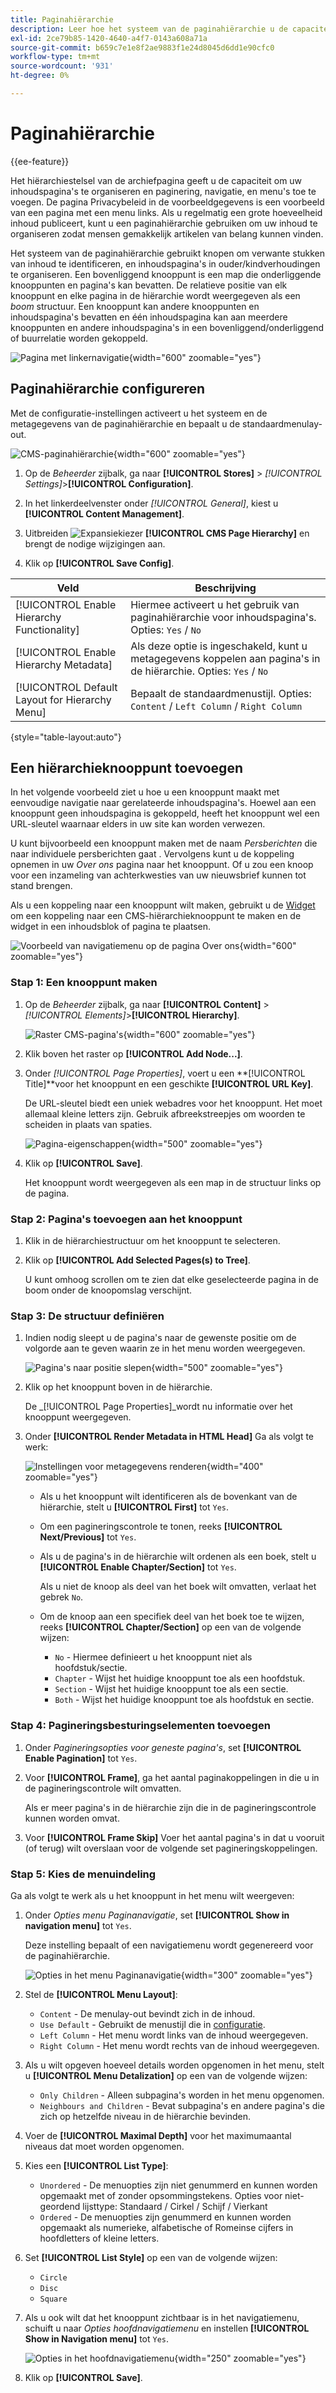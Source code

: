 ```yaml
---
title: Paginahiërarchie
description: Leer hoe het systeem van de paginahiërarchie u de capaciteit geeft om uw inhoudspagina's te organiseren en paginering, navigatie, en menu's toe te voegen.
exl-id: 2ce79b85-1420-4640-a4f7-0143a608a71a
source-git-commit: b659c7e1e8f2ae9883f1e24d8045d6dd1e90cfc0
workflow-type: tm+mt
source-wordcount: '931'
ht-degree: 0%

---
```


# Paginahiërarchie

{{ee-feature}}

Het hiërarchiestelsel van de archiefpagina geeft u de capaciteit om uw inhoudspagina&#39;s te organiseren en paginering, navigatie, en menu&#39;s toe te voegen. De pagina Privacybeleid in de voorbeeldgegevens is een voorbeeld van een pagina met een menu links. Als u regelmatig een grote hoeveelheid inhoud publiceert, kunt u een paginahiërarchie gebruiken om uw inhoud te organiseren zodat mensen gemakkelijk artikelen van belang kunnen vinden.

Het systeem van de paginahiërarchie gebruikt knopen om verwante stukken van inhoud te identificeren, en inhoudspagina&#39;s in ouder/kindverhoudingen te organiseren. Een bovenliggend knooppunt is een map die onderliggende knooppunten en pagina&#39;s kan bevatten. De relatieve positie van elk knooppunt en elke pagina in de hiërarchie wordt weergegeven als een _boom_ structuur. Een knooppunt kan andere knooppunten en inhoudspagina&#39;s bevatten en één inhoudspagina kan aan meerdere knooppunten en andere inhoudspagina&#39;s in een bovenliggend/onderliggend of buurrelatie worden gekoppeld.

![Pagina met linkernavigatie](./assets/storefront-privacy-policy.png){width="600" zoomable="yes"}

## Paginahiërarchie configureren

Met de configuratie-instellingen activeert u het systeem en de metagegevens van de paginahiërarchie en bepaalt u de standaardmenulay-out.

![CMS-paginahiërarchie](./assets/content-management-cms-page-hierarchy.png){width="600" zoomable="yes"}

1. Op de _Beheerder_ zijbalk, ga naar **[!UICONTROL Stores]** > _[!UICONTROL Settings]_>**[!UICONTROL Configuration]**.

1. In het linkerdeelvenster onder _[!UICONTROL General]_, kiest u **[!UICONTROL Content Management]**.

1. Uitbreiden ![Expansiekiezer](../assets/icon-display-expand.png) **[!UICONTROL CMS Page Hierarchy]**  en brengt de nodige wijzigingen aan.

1. Klik op **[!UICONTROL Save Config]**.

| Veld | Beschrijving |
|--- |--- |
| [!UICONTROL Enable Hierarchy Functionality] | Hiermee activeert u het gebruik van paginahiërarchie voor inhoudspagina&#39;s. Opties: `Yes` / `No` |
| [!UICONTROL Enable Hierarchy Metadata] | Als deze optie is ingeschakeld, kunt u metagegevens koppelen aan pagina&#39;s in de hiërarchie. Opties: `Yes` / `No` |
| [!UICONTROL Default Layout for Hierarchy Menu] | Bepaalt de standaardmenustijl. Opties: `Content` / `Left Column` / `Right Column` |

{style="table-layout:auto"}

## Een hiërarchieknooppunt toevoegen

In het volgende voorbeeld ziet u hoe u een knooppunt maakt met eenvoudige navigatie naar gerelateerde inhoudspagina&#39;s. Hoewel aan een knooppunt geen inhoudspagina is gekoppeld, heeft het knooppunt wel een URL-sleutel waarnaar elders in uw site kan worden verwezen.

U kunt bijvoorbeeld een knooppunt maken met de naam _Persberichten_ die naar individuele persberichten gaat . Vervolgens kunt u de koppeling opnemen in uw _Over ons_ pagina naar het knooppunt. Of u zou een knoop voor een inzameling van achterkwesties van uw nieuwsbrief kunnen tot stand brengen.

Als u een koppeling naar een knooppunt wilt maken, gebruikt u de [Widget](widgets.md) om een koppeling naar een CMS-hiërarchieknooppunt te maken en de widget in een inhoudsblok of pagina te plaatsen.

![Voorbeeld van navigatiemenu op de pagina Over ons](./assets/page-navigation-storefront.png){width="600" zoomable="yes"}

### Stap 1: Een knooppunt maken

1. Op de _Beheerder_ zijbalk, ga naar **[!UICONTROL Content]** > _[!UICONTROL Elements]_>**[!UICONTROL Hierarchy]**.

   ![Raster CMS-pagina&#39;s](./assets/page-hierarchy-cms-pages.png){width="600" zoomable="yes"}

1. Klik boven het raster op **[!UICONTROL Add Node...]**.

1. Onder _[!UICONTROL Page Properties]_, voert u een **[!UICONTROL Title]**voor het knooppunt en een geschikte **[!UICONTROL URL Key]**.

   De URL-sleutel biedt een uniek webadres voor het knooppunt. Het moet allemaal kleine letters zijn. Gebruik afbreekstreepjes om woorden te scheiden in plaats van spaties.

   ![Pagina-eigenschappen](./assets/page-hierarchy-add-node-page-properties.png){width="500" zoomable="yes"}

1. Klik op **[!UICONTROL Save]**.

   Het knooppunt wordt weergegeven als een map in de structuur links op de pagina.

### Stap 2: Pagina&#39;s toevoegen aan het knooppunt

1. Klik in de hiërarchiestructuur om het knooppunt te selecteren.

1. Klik op **[!UICONTROL Add Selected Pages(s) to Tree]**.

   U kunt omhoog scrollen om te zien dat elke geselecteerde pagina in de boom onder de knoopomslag verschijnt.

### Stap 3: De structuur definiëren

1. Indien nodig sleept u de pagina&#39;s naar de gewenste positie om de volgorde aan te geven waarin ze in het menu worden weergegeven.

   ![Pagina&#39;s naar positie slepen](./assets/page-hierarchy-drag-to-position.png){width="500" zoomable="yes"}

1. Klik op het knooppunt boven in de hiërarchie.

   De _[!UICONTROL Page Properties]_wordt nu informatie over het knooppunt weergegeven.

1. Onder **[!UICONTROL Render Metadata in HTML Head]** Ga als volgt te werk:

   ![Instellingen voor metagegevens renderen](./assets/page-hierarchy-render-metadata.png){width="400" zoomable="yes"}

   - Als u het knooppunt wilt identificeren als de bovenkant van de hiërarchie, stelt u **[!UICONTROL First]** tot `Yes`.

   - Om een pagineringscontrole te tonen, reeks **[!UICONTROL Next/Previous]** tot `Yes`.

   - Als u de pagina&#39;s in de hiërarchie wilt ordenen als een boek, stelt u **[!UICONTROL Enable Chapter/Section]** tot `Yes`.

     Als u niet de knoop als deel van het boek wilt omvatten, verlaat het gebrek `No`.

   - Om de knoop aan een specifiek deel van het boek toe te wijzen, reeks **[!UICONTROL Chapter/Section]** op een van de volgende wijzen:

      - `No` - Hiermee definieert u het knooppunt niet als hoofdstuk/sectie.
      - `Chapter` - Wijst het huidige knooppunt toe als een hoofdstuk.
      - `Section` - Wijst het huidige knooppunt toe als een sectie.
      - `Both` - Wijst het huidige knooppunt toe als hoofdstuk en sectie.

### Stap 4: Pagineringsbesturingselementen toevoegen

1. Onder _Pagineringsopties voor geneste pagina&#39;s_, set **[!UICONTROL Enable Pagination]** tot `Yes`.

1. Voor **[!UICONTROL Frame]**, ga het aantal paginakoppelingen in die u in de pagineringscontrole wilt omvatten.

   Als er meer pagina&#39;s in de hiërarchie zijn die in de pagineringscontrole kunnen worden omvat.

1. Voor **[!UICONTROL Frame Skip]** Voer het aantal pagina&#39;s in dat u vooruit (of terug) wilt overslaan voor de volgende set pagineringskoppelingen.

### Stap 5: Kies de menuindeling

Ga als volgt te werk als u het knooppunt in het menu wilt weergeven:

1. Onder _Opties menu Paginanavigatie_, set **[!UICONTROL Show in navigation menu]** tot `Yes`.

   Deze instelling bepaalt of een navigatiemenu wordt gegenereerd voor de paginahiërarchie.

   ![Opties in het menu Paginanavigatie](./assets/page-hierarchy-page-navigation-menu-options.png){width="300" zoomable="yes"}

1. Stel de **[!UICONTROL Menu Layout]**:

   - `Content` - De menulay-out bevindt zich in de inhoud.
   - `Use Default` - Gebruikt de menustijl die in [configuratie](../configuration-reference/general/content-management.md).
   - `Left Column` - Het menu wordt links van de inhoud weergegeven.
   - `Right Column` - Het menu wordt rechts van de inhoud weergegeven.

1. Als u wilt opgeven hoeveel details worden opgenomen in het menu, stelt u **[!UICONTROL Menu Detalization]** op een van de volgende wijzen:

   - `Only Children` - Alleen subpagina&#39;s worden in het menu opgenomen.
   - `Neighbours and Children` - Bevat subpagina&#39;s en andere pagina&#39;s die zich op hetzelfde niveau in de hiërarchie bevinden.

1. Voer de **[!UICONTROL Maximal Depth]** voor het maximumaantal niveaus dat moet worden opgenomen.

1. Kies een **[!UICONTROL List Type]**:

   - `Unordered` - De menuopties zijn niet genummerd en kunnen worden opgemaakt met of zonder opsommingstekens. Opties voor niet-geordend lijsttype: Standaard / Cirkel / Schijf / Vierkant
   - `Ordered` - De menuopties zijn genummerd en kunnen worden opgemaakt als numerieke, alfabetische of Romeinse cijfers in hoofdletters of kleine letters.

1. Set **[!UICONTROL List Style]** op een van de volgende wijzen:

   - `Circle`
   - `Disc`
   - `Square`

1. Als u ook wilt dat het knooppunt zichtbaar is in het navigatiemenu, schuift u naar _Opties hoofdnavigatiemenu_ en instellen **[!UICONTROL Show in Navigation menu]** tot `Yes`.

   ![Opties in het hoofdnavigatiemenu](./assets/page-hierarchy-main-navigation-menu-options.png){width="250" zoomable="yes"}

1. Klik op **[!UICONTROL Save]**.
